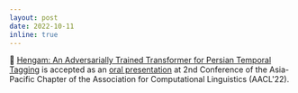 ```yaml
---
layout: post
date: 2022-10-11
inline: true
---
```


📌 [Hengam: An Adversarially Trained Transformer for Persian Temporal Tagging](https://aclanthology.org/2022.aacl-main.74/) is accepted as an [oral presentation](https://www.youtube.com/watch?v=AaGBK1YRPZ4) at 2nd Conference of the Asia-Pacific Chapter of the Association for Computational Linguistics (AACL'22).
